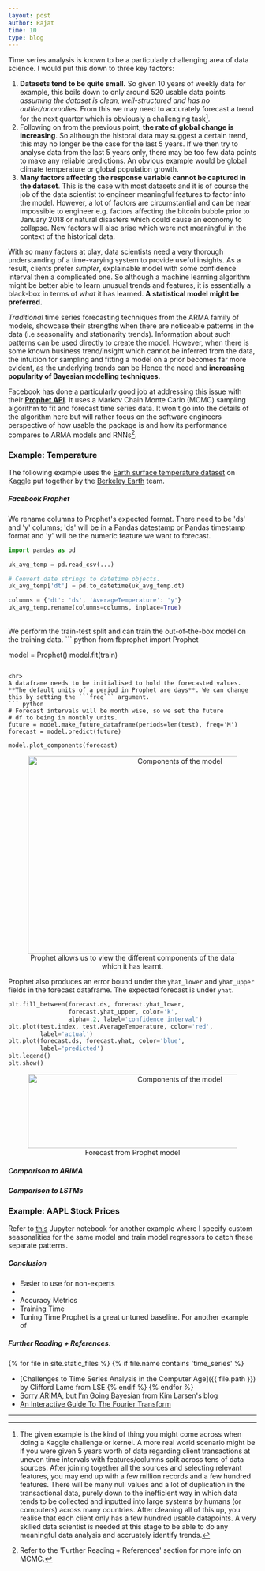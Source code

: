 ```yaml
---
layout: post
author: Rajat
time: 10
type: blog 
---
```

Time series analysis is known to be a particularly challenging area of data science. I would put this down to three key factors:
1. **Datasets tend to be quite small.** So given 10 years of weekly data for example, this boils down to only around 520 usable data points *assuming the dataset is clean, well-structured and has no outlier/anomalies*. From this we may need to accurately forecast a trend for the next quarter which is obviously a challenging task[^example].
2. Following on from the previous point, **the rate of global change is increasing**. So although the historal data may suggest a certain trend, this may no longer be the case for the last 5 years. If we then try to analyse data from the last 5 years only, there may be too few data points to make any reliable predictions. An obvious example would be global climate temperature or global population growth.
3. **Many factors affecting the response variable cannot be captured in the dataset**. This is the case with most datasets and it is of course the job of the data scientist to engineer meaningful features to factor into the model. However, a lot of factors are circumstantial and can be near impossible to engineer e.g. factors affecting the bitcoin bubble prior to January 2018 or natural disasters which could cause an economy to collapse. New factors will also arise which were not meaningful in the context of the historical data. 

With so many factors at play, data scientists need a very thorough understanding of a time-varying system to provide useful insights. As a result, clients prefer *simpler*, explainable model with some confidence interval then a complicated one. So although a machine learning algorithm might be better able to learn unusual trends and features, it is essentially a black-box in terms of *what* it has learned. **A statistical model might be preferred.**

*Traditional* time series forecasting techniques from the ARMA family of models, showcase their strengths when there are noticeable patterns in the data (i.e seasonality and stationarity trends). Information about such patterns can be used directly to create the model. However, when there is some known business trend/insight which cannot be inferred from the data, the intuition for sampling and fitting a model on a prior becomes far more evident, as the underlying trends can be  Hence the need and **increasing popularity of Bayesian modelling techniques.**

Facebook has done a particularly good job at addressing this issue with their <span class="inline-links">[**Prophet API**](https://facebook.github.io/prophet/docs/quick_start.html)</span>. It uses a Markov Chain Monte Carlo (MCMC) sampling algorithm to fit and forecast time series data. It won't go into the details of the algorithm here but will rather focus on the software engineers perspective of how usable the package is and how its performance compares to ARMA models and RNNs[^more_info].

[^example]: The given example is the kind of thing you might come across when doing a Kaggle challenge or kernel. A more real world scenario might be if you were given 5 years worth of data regarding client transactions at uneven time intervals with features/columns split across tens of data sources. After joining together all the sources and selecting relevant features, you may end up with a few million records and a few hundred features. There will be many null values and a lot of duplication in the transactional data, purely down to the inefficient way in which data tends to be collected and inputted into large systems by humans (or computers) across many countries. After cleaning all of this up, you realise that each client only has a few hundred usable datapoints. A very skilled data scientist is needed at this stage to be able to do any meaningful data analysis and accruately identify trends.

[^more_info]: Refer to the 'Further Reading + References' section for more info on MCMC.

### Example: Temperature 
The following example uses the <span class="inline-links">[Earth surface temperature dataset](https://www.kaggle.com/berkeleyearth/climate-change-earth-surface-temperature-data)</span> on Kaggle put together by the <span class="inline-links">[Berkeley Earth](http://berkeleyearth.org/data/)</span> team.

##### Facebook Prophet
We rename columns to Prophet's expected format. There need to be 'ds' and 'y' columns; 'ds' will be in a Pandas datestamp or Pandas timestamp format and 'y' will be the numeric feature we want to forecast.
``` python
import pandas as pd

uk_avg_temp = pd.read_csv(...)

# Convert date strings to datetime objects.
uk_avg_temp['dt'] = pd.to_datetime(uk_avg_temp.dt)

columns = {'dt': 'ds', 'AverageTemperature': 'y'}
uk_avg_temp.rename(columns=columns, inplace=True)
```

<br>
We perform the train-test split and can train the out-of-the-box model on the training data.
``` python
from fbprophet import Prophet

model = Prophet()
model.fit(train)
```

<br>
A dataframe needs to be initialised to hold the forecasted values. **The default units of a period in Prophet are days**. We can change this by setting the ```freq``` argument.
``` python
# Forecast intervals will be month wise, so we set the future 
# df to being in monthly units.
future = model.make_future_dataframe(periods=len(test), freq='M')
forecast = model.predict(future)

model.plot_components(forecast)
```
<figure align="center">
  <img src="{{ site.url }}/assets/images/prophet_plot_components.png" height="400px" width="600px" alt="Components of the model">
  <figcaption>Prophet allows us to view the different components of the data which it has learnt.</figcaption>
</figure>

Prophet also produces an error bound under the ```yhat_lower``` and ```yhat_upper``` fields in the forecast dataframe. The expected forecast is under ```yhat```.
<br>
``` python
plt.fill_between(forecast.ds, forecast.yhat_lower,
                 forecast.yhat_upper, color='k', 
                 alpha=.2, label='confidence interval')
plt.plot(test.index, test.AverageTemperature, color='red', 
         label='actual')
plt.plot(forecast.ds, forecast.yhat, color='blue', 
         label='predicted')
plt.legend()
plt.show()
```
<figure align="center">
  <img src="{{ site.url }}/assets/images/prophet_forecast.png" height="150px" width="600px" alt="Components of the model">
  <figcaption>Forecast from Prophet model</figcaption>
</figure>



##### Comparison to ARIMA

##### Comparison to LSTMs

### Example: AAPL Stock Prices 
Refer to <span class="inline-links">[this]()</span> Jupyter notebook for another example where I specify custom seasonalities for the same model and train model regressors to catch these separate patterns. 


##### Conclusion
- Easier to use for non-experts
- 
- Accuracy Metrics
- Training Time
- Tuning Time
Prophet is a great untuned baseline. For another example of 

##### Further Reading + References:
{% for file in site.static_files %}
  {% if file.name contains 'time_series' %}
- <span class="inline-links">[Challenges to Time Series Analysis in the Computer Age]({{ file.path }})</span> by Clifford Lame from LSE
  {% endif %}
{% endfor %}
- <span class="inline-links">[Sorry ARIMA, but I’m Going Bayesian](https://multithreaded.stitchfix.com/blog/2016/04/21/forget-arima/)</span> from Kim Larsen's blog
- <span class="inline-links">[An Interactive Guide To The Fourier Transform](https://betterexplained.com/articles/an-interactive-guide-to-the-fourier-transform/)</span>

---

